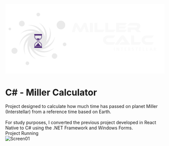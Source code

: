 ![Logo Project](https://github.com/xWeaver/MillerCalculator-C-/blob/master/img/millerlogo.png)
# C# - Miller Calculator
Project designed to calculate how much time has passed on planet Miller (Interstellar) from a reference time based on Earth. <br />
<br />
For study purposes, I converted the previous project developed in React Native to C# using the .NET Framework and Windows Forms.
<br />
Project Running
<br />
![Screen01](https://github.com/xWeaver/MillerCalculator-C-/blob/master/img/imgsample.png)